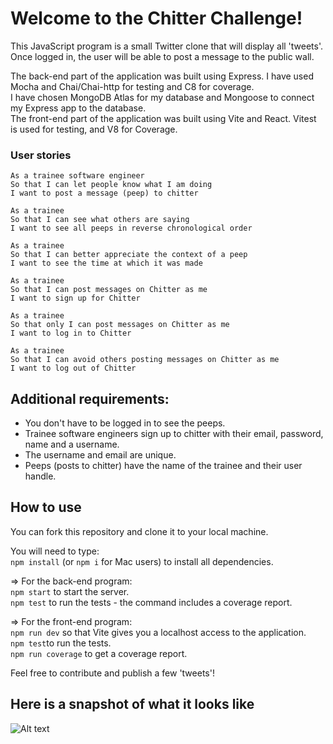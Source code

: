 # Welcome to the Chitter Challenge!

This JavaScript program is a small Twitter clone that will display all 'tweets'. Once logged in, the user will be able to post a message to the public wall.

The back-end part of the application was built using Express. I have used Mocha and Chai/Chai-http for testing and C8 for coverage. <br>
I have chosen MongoDB Atlas for my database and Mongoose to connect my Express app to the database. <br>
The front-end part of the application was built using Vite and React. Vitest is used for testing, and V8 for Coverage.

### User stories

```
As a trainee software engineer
So that I can let people know what I am doing
I want to post a message (peep) to chitter
```

```
As a trainee
So that I can see what others are saying
I want to see all peeps in reverse chronological order
```

```
As a trainee
So that I can better appreciate the context of a peep
I want to see the time at which it was made
```

```
As a trainee
So that I can post messages on Chitter as me
I want to sign up for Chitter
```

```
As a trainee
So that only I can post messages on Chitter as me
I want to log in to Chitter
```

```
As a trainee
So that I can avoid others posting messages on Chitter as me
I want to log out of Chitter
```

## Additional requirements:

- You don't have to be logged in to see the peeps.
- Trainee software engineers sign up to chitter with their email, password, name and a username.
- The username and email are unique.
- Peeps (posts to chitter) have the name of the trainee and their user handle.

## How to use

You can fork this repository and clone it to your local machine.

You will need to type:<br>
`npm install` (or `npm i` for Mac users) to install all dependencies.

=> For the back-end program:<br>
`npm start` to start the server.<br>
`npm test` to run the tests - the command includes a coverage report.

=> For the front-end program:<br>
`npm run dev` so that Vite gives you a localhost access to the application. <br>
`npm test`to run the tests. <br>
`npm run coverage` to get a coverage report.

Feel free to contribute and publish a few 'tweets'!

## Here is a snapshot of what it looks like

![Alt text](<Screenshot 2023-09-21 at 15.27.28.png>)
